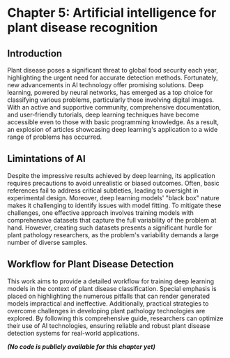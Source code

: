 # Chapter 5: Artificial intelligence for plant disease recognition

## Introduction

Plant disease poses a significant threat to global food security each year, highlighting the urgent need for accurate detection methods. Fortunately, new advancements in AI technology offer promising solutions. Deep learning, powered by neural networks, has emerged as a top choice for classifying various problems, particularly those involving digital images. With an active and supportive community, comprehensive documentation, and user-friendly tutorials, deep learning techniques have become accessible even to those with basic programming knowledge. As a result, an explosion of articles showcasing deep learning's application to a wide range of problems has occurred.

## Limintations of AI

Despite the impressive results achieved by deep learning, its application requires precautions to avoid unrealistic or biased outcomes. Often, basic references fail to address critical subtleties, leading to oversight in experimental design. Moreover, deep learning models' "black box" nature makes it challenging to identify issues with model fitting. To mitigate these challenges, one effective approach involves training models with comprehensive datasets that capture the full variability of the problem at hand. However, creating such datasets presents a significant hurdle for plant pathology researchers, as the problem's variability demands a large number of diverse samples.

## Workflow for Plant Disease Detection

This work aims to provide a detailed workflow for training deep learning models in the context of plant disease classification. Special emphasis is placed on highlighting the numerous pitfalls that can render generated models impractical and ineffective. Additionally, practical strategies to overcome challenges in developing plant pathology technologies are explored. By following this comprehensive guide, researchers can optimize their use of AI technologies, ensuring reliable and robust plant disease detection systems for real-world applications.

***(No code is publicly available for this chapter yet)***
